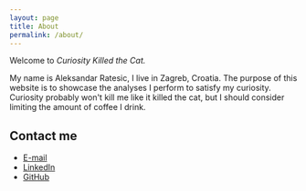 ```yaml
---
layout: page
title: About
permalink: /about/
---
```


Welcome to *Curiosity Killed the Cat.*

My name is Aleksandar Ratesic, I live in Zagreb, Croatia. The purpose of this website is to showcase the analyses I perform to satisfy my curiosity. Curiosity probably won't kill me like it killed the cat, but I should consider limiting the amount of coffee I drink.

## Contact me

* [E-mail](mailto:aratesic@gmail.com)
* [LinkedIn](https://www.linkedin.com/in/alex-ratesic)
* [GitHub](https://github.com/velaco)
